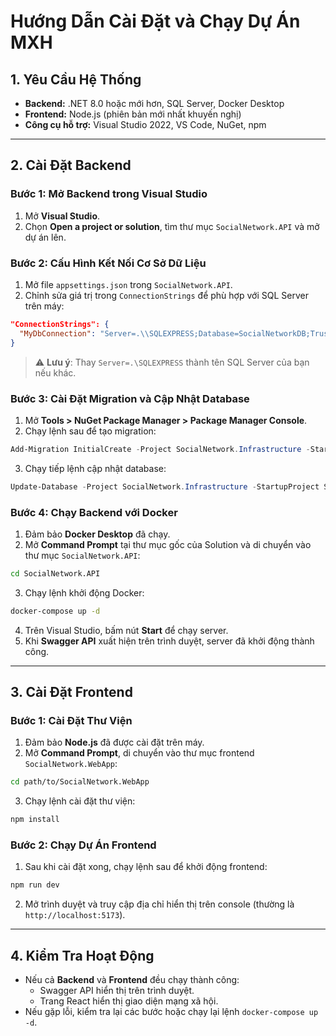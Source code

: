 # Hướng Dẫn Cài Đặt và Chạy Dự Án MXH

## 1. Yêu Cầu Hệ Thống
- **Backend:** .NET 8.0 hoặc mới hơn, SQL Server, Docker Desktop
- **Frontend:** Node.js (phiên bản mới nhất khuyến nghị)
- **Công cụ hỗ trợ:** Visual Studio 2022, VS Code, NuGet, npm

---
## 2. Cài Đặt Backend
### **Bước 1: Mở Backend trong Visual Studio**
1. Mở **Visual Studio**.
2. Chọn **Open a project or solution**, tìm thư mục `SocialNetwork.API` và mở dự án lên.

### **Bước 2: Cấu Hình Kết Nối Cơ Sở Dữ Liệu**
1. Mở file `appsettings.json` trong `SocialNetwork.API`.
2. Chỉnh sửa giá trị trong `ConnectionStrings` để phù hợp với SQL Server trên máy:
```json
"ConnectionStrings": {
  "MyDbConnection": "Server=.\\SQLEXPRESS;Database=SocialNetworkDB;Trusted_Connection=True;TrustServerCertificate=True;"
}
```
> ⚠️ **Lưu ý**: Thay `Server=.\SQLEXPRESS` thành tên SQL Server của bạn nếu khác.

### **Bước 3: Cài Đặt Migration và Cập Nhật Database**
1. Mở **Tools > NuGet Package Manager > Package Manager Console**.
2. Chạy lệnh sau để tạo migration:
```powershell
Add-Migration InitialCreate -Project SocialNetwork.Infrastructure -StartupProject SocialNetwork.API -OutputDir Persistence/Migrations
```
3. Chạy tiếp lệnh cập nhật database:
```powershell
Update-Database -Project SocialNetwork.Infrastructure -StartupProject SocialNetwork.API
```

### **Bước 4: Chạy Backend với Docker**
1. Đảm bảo **Docker Desktop** đã chạy.
2. Mở **Command Prompt** tại thư mục gốc của Solution và di chuyển vào thư mục `SocialNetwork.API`:
```sh
cd SocialNetwork.API
```
3. Chạy lệnh khởi động Docker:
```sh
docker-compose up -d
```
4. Trên Visual Studio, bấm nút **Start** để chạy server.
5. Khi **Swagger API** xuất hiện trên trình duyệt, server đã khởi động thành công.

---
## 3. Cài Đặt Frontend
### **Bước 1: Cài Đặt Thư Viện**
1. Đảm bảo **Node.js** đã được cài đặt trên máy.
2. Mở **Command Prompt**, di chuyển vào thư mục frontend `SocialNetwork.WebApp`:
```sh
cd path/to/SocialNetwork.WebApp
```
3. Chạy lệnh cài đặt thư viện:
```sh
npm install
```

### **Bước 2: Chạy Dự Án Frontend**
1. Sau khi cài đặt xong, chạy lệnh sau để khởi động frontend:
```sh
npm run dev
```
2. Mở trình duyệt và truy cập địa chỉ hiển thị trên console (thường là `http://localhost:5173`).

---
## 4. Kiểm Tra Hoạt Động
- Nếu cả **Backend** và **Frontend** đều chạy thành công:
  - Swagger API hiển thị trên trình duyệt.
  - Trang React hiển thị giao diện mạng xã hội.
- Nếu gặp lỗi, kiểm tra lại các bước hoặc chạy lại lệnh `docker-compose up -d`.



